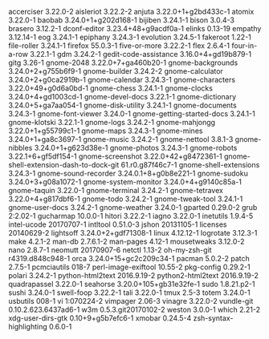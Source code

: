 accerciser 3.22.0-2
aisleriot 3.22.2-2
anjuta 3.22.0+1+g2bd433c-1
atomix 3.22.0-1
baobab 3.24.0+1+g202d168-1
bijiben 3.24.1-1
bison 3.0.4-3
brasero 3.12.2-1
dconf-editor 3.23.4+48+g9acdf0a-1
elinks 0.13-19
empathy 3.12.14-1
eog 3.24.1-1
epiphany 3.24.3-1
evolution 3.24.5-1
fakeroot 1.22-1
file-roller 3.24.1-1
firefox 55.0.3-1
five-or-more 3.22.2-1
flex 2.6.4-1
four-in-a-row 3.22.1-1
gdm 3.24.2-1
gedit-code-assistance 3.16.0+4+gd19b879-1
gitg 3.26-1
gnome-2048 3.22.0+7+ga460b20-1
gnome-backgrounds 3.24.0+2+g755b6f9-1
gnome-builder 3.24.2-2
gnome-calculator 3.24.0+2+g0ca2919b-1
gnome-calendar 3.24.3-1
gnome-characters 3.22.0+49+g0d6a0bd-1
gnome-chess 3.24.1-1
gnome-clocks 3.24.0+4+gd1003cd-1
gnome-devel-docs 3.22.1-1
gnome-dictionary 3.24.0+5+ga7aa054-1
gnome-disk-utility 3.24.1-1
gnome-documents 3.24.3-1
gnome-font-viewer 3.24.0-1
gnome-getting-started-docs 3.24.1-1
gnome-klotski 3.22.1-1
gnome-logs 3.24.2-1
gnome-mahjongg 3.22.0+1+g55799c1-1
gnome-maps 3.24.3-1
gnome-mines 3.24.0+1+ga8c3697-1
gnome-music 3.24.2-1
gnome-nettool 3.8.1-3
gnome-nibbles 3.24.0+1+g623d38e-1
gnome-photos 3.24.3-1
gnome-robots 3.22.1+6+gf5df154-1
gnome-screenshot 3.22.0+42+g8472361-1
gnome-shell-extension-dash-to-dock-git 61.r0.g87f46c7-1
gnome-shell-extensions 3.24.3-1
gnome-sound-recorder 3.24.0.1+8+g0b8e221-1
gnome-sudoku 3.24.0+3+g08a1072-1
gnome-system-monitor 3.24.0+4+g9140c85a-1
gnome-taquin 3.22.0-1
gnome-terminal 3.24.2-1
gnome-tetravex 3.22.0+4+g817dbf6-1
gnome-todo 3.24.2-1
gnome-tweak-tool 3.24.1-1
gnome-user-docs 3.24.2-1
gnome-weather 3.24.0-1
gparted 0.29.0-2
grub 2:2.02-1
gucharmap 10.0.0-1
hitori 3.22.2-1
iagno 3.22.0-1
inetutils 1.9.4-5
intel-ucode 20170707-1
intltool 0.51.0-3
jshon 20131105-1
licenses 20140629-2
lightsoff 3.24.0+2+gdf71308-1
linux 4.12.12-1
logrotate 3.12.3-1
make 4.2.1-2
man-db 2.7.6.1-2
man-pages 4.12-1
mousetweaks 3.12.0-2
nano 2.8.7-1
neomutt 20170907-6
netctl 1.13-2
oh-my-zsh-git r4319.d848c948-1
orca 3.24.0+15+gc2c209c34-1
pacman 5.0.2-2
patch 2.7.5-1
pcmciautils 018-7
perl-image-exiftool 10.55-2
pkg-config 0.29.2-1
polari 3.24.2-1
python-html2text 2016.9.19-2
python2-html2text 2016.9.19-2
quadrapassel 3.22.0-1
seahorse 3.20.0+105+gb31e32fe-1
sudo 1.8.21.p2-1
sushi 3.24.0-1
swell-foop 3.22.2-1
tali 3.22.0-1
tmux 2.5-3
totem 3.24.0-1
usbutils 008-1
vi 1:070224-2
vimpager 2.06-3
vinagre 3.22.0-2
vundle-git 0.10.2.623.6437ad6-1
w3m 0.5.3.git20170102-2
weston 3.0.0-1
which 2.21-2
xdg-user-dirs-gtk 0.10+9+g5b7efc6-1
xmobar 0.24.5-4
zsh-syntax-highlighting 0.6.0-1
